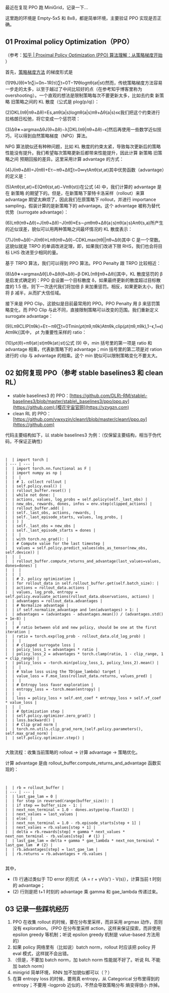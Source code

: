 
最近在复现 PPO 跑 MiniGrid，记录一下…


这里跑的环境是 Empty\-5x5 和 8x8，都是简单环境，主要验证 PPO 实现是否正确。


## 01 Proximal policy Optimization（PPO）


（参考：[知乎 \| Proximal Policy Optimization (PPO) 算法理解：从策略梯度开始](https://github.com) ）


首先，[策略梯度方法](https://github.com) 的梯度形式是


(1\)∇θJ(θ)≈1n∑i\=0n−1R(τi)∑t\=0T−1∇θlog⁡πθ(at\|st)然而，传统策略梯度方法容易一步走的太多，以至于越过了中间比较好的点（在参考知乎博客里称为 overshooting）。一个直观的想法是限制策略每次不要更新太多，比如去约束 新策略 旧策略之间的 KL 散度（公式是 plog(p/q)）：


(2\)DKL(πθ\|πθ\+Δθ)\=Es,aπθ(a\|s)log⁡πθ(a\|s)πθ\+Δθ(a\|s)≤ϵ我们把这个约束进行拉格朗日松弛，将它变成一个惩罚项：


(3\)Δθ∗\=arg⁡maxΔθJ(θ\+Δθ)−λ\[DKL(πθ\|πθ\+Δθ)−ϵ]然后再使用一些数学近似技巧，可以得到自然策略梯度（NPG）算法。


NPG 算法貌似还有种种问题，比如 KL 散度的约束太紧，导致每次更新后的策略性能没有提升。我们希望每次策略更新后都带来性能提升，因此计算 新策略 旧策略之间 预期回报的差异。这里采用计算 advantage 的方式：


(4\)J(πθ\+Δθ)\=J(πθ)\+Eτ∼πθ\+Δθ∑t\=0∞γtAπθ(st,at)其中优势函数（advantage）的定义是：


(5\)Aπθ(st,at)\=E(Qπθ(st,at)−Vπθ(st))在公式 (4\) 中，我们计算的 advantage 是在 新策略 的期望下的。但是，在新策略下蒙特卡洛采样（rollout）来算 advantage 期望太麻烦了，因此我们在原策略下 rollout，并进行 importance sampling，假装计算的是新策略下的 advantage。这个 advantage 被称为替代优势（surrogate advantage）：


(6\)Lπθ(πθ\+Δθ)\=J(πθ\+Δθ)−J(πθ)≈Es∼ρπθπθ\+Δθ(a∣s)πθ(a∣s)Aπθ(s,a)所产生的近似误差，貌似可以用两种策略之间最坏情况的 KL 散度表示：


(7\)J(πθ\+Δθ)−J(πθ)≥Lπθ(πθ\+Δθ)−CDKLmax(πθ\|\|πθ\+Δθ)其中 C 是一个常数。这貌似就是 TRPO 的单调改进定理，即，如果我们改进下限 RHS，我们也会将目标 LHS 改进至少相同的量。


基于 TRPO 算法，我们可以得到 PPO 算法。PPO Penalty 跟 TRPO 比较相近：


(8\)Δθ∗\=argmaxΔθ\[Lθ\+Δθ(θ\+Δθ)−β⋅DKL(πθ∥πθ\+Δθ)]其中，KL 散度惩罚的 β 是启发式确定的：PPO 会设置一个目标散度 δ，如果最终更新的散度超过目标散度的 1\.5 倍，则下一次迭代我们将加倍 β 来加重惩罚。相反，如果更新太小，我们将 β 减半，从而扩大信任域。


接下来是 PPO Clip，这貌似是目前最常用的 PPO。PPO Penalty 用 β 来惩罚策略变化，而 PPO Clip 与此不同，直接限制策略可以改变的范围。我们重新定义 surrogate advantage：


(9\)LπθCLIP(πθk)\=Eτ∼πθ\[∑t\=0Tmin(ρt(πθ,πθk)Atπθk,clip(ρt(πθ,πθk),1−ϵ,1\+ϵ)Atπθk)]其中， ρt 为重要性采样的 ratio：


(10\)ρt(θ)\=πθ(at∣st)πθk(at∣st)公式 (9\) 中，min 括号里的第一项是 ratio 和 advantage 相乘，代表新策略下的 advantage；min 括号里的第二项是对 ration 进行的 clip 与 advantage 的相乘。这个 min 貌似可以限制策略变化不要太大。


## 02 如何复现 PPO（参考 stable baselines3 和 clean RL）


* stable baselines3 的 PPO：[https://github.com/DLR\-RM/stable\-baselines3/blob/master/stable\_baselines3/ppo/ppo.py](https://github.com):[樱花宇宙官网](https://yzygzn.com)
* clean RL 的 PPO：[https://github.com/vwxyzjn/cleanrl/blob/master/cleanrl/ppo.py](https://github.com)


代码主要结构如下，以 stable baselines3 为例：（仅保留主要结构，相当于伪代码，不保证正确性）



```


|  | import torch |
| --- | --- |
|  | import torch.nn.functional as F |
|  | import numpy as np |
|  |  |
|  | # 1. collect rollout |
|  | self.policy.eval() |
|  | rollout_buffer.reset() |
|  | while not done: |
|  | actions, values, log_probs = self.policy(self._last_obs) |
|  | new_obs, rewards, dones, infos = env.step(clipped_actions) |
|  | rollout_buffer.add( |
|  | self._last_obs, actions, rewards, |
|  | self._last_episode_starts, values, log_probs, |
|  | ) |
|  | self._last_obs = new_obs |
|  | self._last_episode_starts = dones |
|  |  |
|  | with torch.no_grad(): |
|  | # Compute value for the last timestep |
|  | values = self.policy.predict_values(obs_as_tensor(new_obs, self.device)) |
|  |  |
|  | rollout_buffer.compute_returns_and_advantage(last_values=values, dones=dones) |
|  |  |
|  |  |
|  | # 2. policy optimization |
|  | for rollout_data in self.rollout_buffer.get(self.batch_size): |
|  | actions = rollout_data.actions |
|  | values, log_prob, entropy = self.policy.evaluate_actions(rollout_data.observations, actions) |
|  | advantages = rollout_data.advantages |
|  | # Normalize advantage |
|  | if self.normalize_advantage and len(advantages) > 1: |
|  | advantages = (advantages - advantages.mean()) / (advantages.std() + 1e-8) |
|  |  |
|  | # ratio between old and new policy, should be one at the first iteration |
|  | ratio = torch.exp(log_prob - rollout_data.old_log_prob) |
|  |  |
|  | # clipped surrogate loss |
|  | policy_loss_1 = advantages * ratio |
|  | policy_loss_2 = advantages * torch.clamp(ratio, 1 - clip_range, 1 + clip_range) |
|  | policy_loss = -torch.min(policy_loss_1, policy_loss_2).mean() |
|  |  |
|  | # Value loss using the TD(gae_lambda) target |
|  | value_loss = F.mse_loss(rollout_data.returns, values_pred) |
|  |  |
|  | # Entropy loss favor exploration |
|  | entropy_loss = -torch.mean(entropy) |
|  |  |
|  | loss = policy_loss + self.ent_coef * entropy_loss + self.vf_coef * value_loss |
|  |  |
|  | # Optimization step |
|  | self.policy.optimizer.zero_grad() |
|  | loss.backward() |
|  | # Clip grad norm |
|  | torch.nn.utils.clip_grad_norm_(self.policy.parameters(), self.max_grad_norm) |
|  | self.policy.optimizer.step() |


```

大致流程：收集当前策略的 rollout → 计算 advantage → 策略优化。


计算 advantage 是由 rollout\_buffer.compute\_returns\_and\_advantage 函数实现的：



```


|  | rb = rollout_buffer |
| --- | --- |
|  | last_gae_lam = 0 |
|  | for step in reversed(range(buffer_size)): |
|  | if step == buffer_size - 1: |
|  | next_non_terminal = 1.0 - dones.astype(np.float32) |
|  | next_values = last_values |
|  | else: |
|  | next_non_terminal = 1.0 - rb.episode_starts[step + 1] |
|  | next_values = rb.values[step + 1] |
|  | delta = rb.rewards[step] + gamma * next_values * next_non_terminal - rb.values[step]  # (1) |
|  | last_gae_lam = delta + gamma * gae_lambda * next_non_terminal * last_gae_lam  # (2) |
|  | rb.advantages[step] = last_gae_lam |
|  | rb.returns = rb.advantages + rb.values |


```

其中，


* (1\) 行通过类似于 TD error 的形式（A \= r \+ γV(s') \- V(s)），计算当前 t 时刻的 advantage；
* (2\) 行则是把 t\+1 时刻的 advantage 乘 gamma 和 gae\_lambda 传递过来。


## 03 记录一些踩坑经历


1. PPO 在收集 rollout 的时候，要在分布里采样，而非采用 argmax 动作，否则没有 exploration。（PPO 在分布里采样 action，这样来保证探索，而非使用 epsilon greedy 等机制；听说 epsilon greedy 机制是 value\-based 方法用的）
2. 如果 policy 网络里有（比如说）batch norm，rollout 时应该把 policy 开 eval 模式，这样就不会出错。
3. （但是，不要加 batch norm，加 batch norm 性能就不好了。听说 RL 不能加 batch norm）
4. minigrid 简单环境，RNN 加不加貌似都可以（？）
5. 在算 entropy loss 的时候，要用真 entropy，从 Categorical 分布里得到的 entropy；不要用 \-logprob 近似的，不然会导致策略分布 熵变得很小 炸掉。


